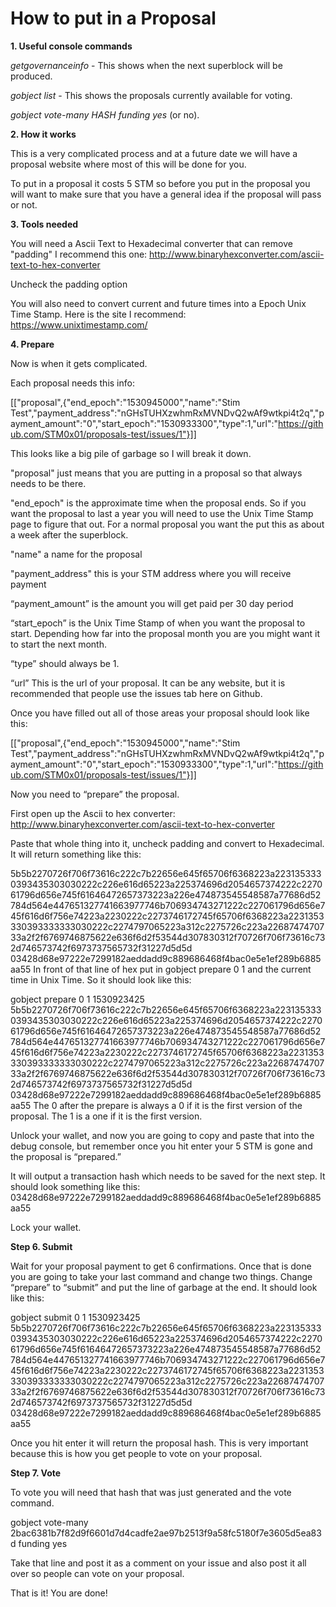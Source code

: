 # How to put in a Proposal

**1. Useful console commands**

*getgovernanceinfo* - This shows when the next superblock will be produced.

*gobject list* - This shows the proposals currently available for voting.

*gobject vote-many HASH funding yes* (or no).

**2. How it works**

This is a very complicated process and at a future date we will have a proposal website where most of this will be done for you.

To put in a proposal it costs 5 STM so before you put in the proposal you will want to make sure that you have a general idea if the proposal will pass or not.

**3. Tools needed**

You will need a Ascii Text to Hexadecimal converter that can remove "padding" I recommend this one: http://www.binaryhexconverter.com/ascii-text-to-hex-converter

Uncheck the padding option

You will also need to convert current and future times into a Epoch Unix Time Stamp.  Here is the site I recommend: https://www.unixtimestamp.com/

**4. Prepare**

Now is when it gets complicated.

Each proposal needs this info:

[["proposal",{"end_epoch":"1530945000","name":"Stim Test","payment_address":"nGHsTUHXzwhmRxMVNDvQ2wAf9wtkpi4t2q","payment_amount":"0","start_epoch":"1530933300","type":1,"url":"https://github.com/STM0x01/proposals-test/issues/1"}]]

This looks like a big pile of garbage so I will break it down.

"proposal" just means that you are putting in a proposal so that always needs to be there.

"end_epoch" is the approximate time when the proposal ends.  So if you want the proposal to last a year you will need to use the Unix Time Stamp page to figure that out.  For a normal proposal you want the put this as about a week after the superblock.

"name" a name for the proposal

"payment_address" this is your STM address where you will receive payment

“payment_amount” is the amount you will get paid per 30 day period

“start_epoch” is the Unix Time Stamp of when you want the proposal to start.  Depending how far into the proposal month you are you might want it to start the next month.

“type” should always be 1.

“url” This is the url of your proposal.  It can be any website, but it is recommended that people use the issues tab here on Github.

Once you have filled out all of those areas your proposal should look like this:

[["proposal",{"end_epoch":"1530945000","name":"Stim Test","payment_address":"nGHsTUHXzwhmRxMVNDvQ2wAf9wtkpi4t2q","payment_amount":"0","start_epoch":"1530933300","type":1,"url":"https://github.com/STM0x01/proposals-test/issues/1"}]]

Now you need to “prepare” the proposal.

First open up the Ascii to hex converter: http://www.binaryhexconverter.com/ascii-text-to-hex-converter

Paste that whole thing into it, uncheck padding and convert to Hexadecimal.  It will return something like this:

5b5b2270726f706f73616c222c7b22656e645f65706f6368223a2231353330393435303030222c226e616d65223a225374696d2054657374222c227061796d656e745f61646472657373223a226e474873545548587a77686d52784d564e447651327741663977746b706934743271222c227061796d656e745f616d6f756e74223a2230222c2273746172745f65706f6368223a2231353330393333333030222c2274797065223a312c2275726c223a2268747470733a2f2f6769746875622e636f6d2f53544d307830312f70726f706f73616c732d746573742f6973737565732f31227d5d5d
03428d68e97222e7299182aeddadd9c889686468f4bac0e5e1ef289b6885aa55
In front of that line of hex put in gobject prepare 0 1 and the current time in Unix Time.  So it should look like this:

gobject prepare 0 1 1530923425 5b5b2270726f706f73616c222c7b22656e645f65706f6368223a2231353330393435303030222c226e616d65223a225374696d2054657374222c227061796d656e745f61646472657373223a226e474873545548587a77686d52784d564e447651327741663977746b706934743271222c227061796d656e745f616d6f756e74223a2230222c2273746172745f65706f6368223a2231353330393333333030222c2274797065223a312c2275726c223a2268747470733a2f2f6769746875622e636f6d2f53544d307830312f70726f706f73616c732d746573742f6973737565732f31227d5d5d
03428d68e97222e7299182aeddadd9c889686468f4bac0e5e1ef289b6885aa55
The 0 after the prepare is always a 0 if it is the first version of the proposal.  The 1 is a one if it is the first version.

Unlock your wallet, and now you are going to copy and paste that into the debug console, but remember once you hit enter your  5 STM is gone and the proposal is “prepared.”

It will output a transaction hash which needs to be saved for the next step. It should look something like this:
03428d68e97222e7299182aeddadd9c889686468f4bac0e5e1ef289b6885aa55

Lock your wallet.

**Step 6. Submit**

Wait for your proposal payment to get 6 confirmations.  Once that is done you are going to take your last command and change two things.  Change “prepare” to “submit” and put the line of garbage at the end.  It should look like this:

gobject submit 0 1 1530923425 5b5b2270726f706f73616c222c7b22656e645f65706f6368223a2231353330393435303030222c226e616d65223a225374696d2054657374222c227061796d656e745f61646472657373223a226e474873545548587a77686d52784d564e447651327741663977746b706934743271222c227061796d656e745f616d6f756e74223a2230222c2273746172745f65706f6368223a2231353330393333333030222c2274797065223a312c2275726c223a2268747470733a2f2f6769746875622e636f6d2f53544d307830312f70726f706f73616c732d746573742f6973737565732f31227d5d5d
03428d68e97222e7299182aeddadd9c889686468f4bac0e5e1ef289b6885aa55

Once you hit enter it will return the proposal hash.  This is very important because this is how you get people to vote on your proposal.

**Step 7. Vote**

To vote you will need that hash that was just generated and the vote command.

gobject vote-many 2bac6381b7f82d9f6601d7d4cadfe2ae97b2513f9a58fc5180f7e3605d5ea83d funding yes

Take that line and post it as a comment on your issue and also post it all over so people can vote on your proposal.

That is it!  You are done!
